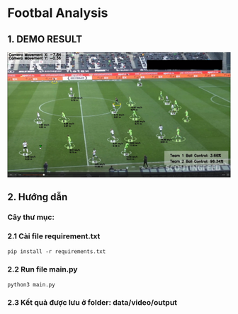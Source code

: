 # Footbal Analysis

## 1. DEMO RESULT

![alt text](images/demo_result.png)

## 2. Hướng dẫn

### Cây thư mục:

### 2.1 Cài file requirement.txt
    pip install -r requirements.txt
    
### 2.2 Run file main.py
    python3 main.py
    
### 2.3 Kết quả được lưu ở folder: data/video/output
